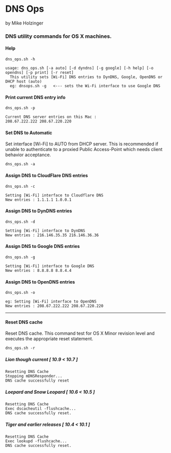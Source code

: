 # DNS Ops
by Mike Holzinger

### DNS utility commands for OS X machines.


#### Help
`
dns_ops.sh -h
`

```
usage: dns_ops.sh [-a auto] [-d dyndns] [-g google] [-h help] [-o opendns] [-p print] [-r reset]
  This utility sets [Wi-Fi] DNS entries to DynDNS, Google, OpenDNS or DHCP host (auto)
  eg: dnsops.sh -g   <--- sets the Wi-Fi interface to use Google DNS
```

#### Print current DNS entry info
`
dns_ops.sh -p
`

```
Current DNS server entries on this Mac :
208.67.222.222 208.67.220.220
```

#### Set DNS to Automatic

Set interface [Wi-Fi] to AUTO from DHCP server. This is recommended if unable to authenticate to a proxied Public Access-Point which needs client behavior acceptance.

`
dns_ops.sh -a
`

#### Assign DNS to CloudFlare DNS entries
`
dns_ops.sh -c
`

```
Setting [Wi-Fi] interface to Cloudflare DNS
New entries : 1.1.1.1 1.0.0.1
```

#### Assign DNS to DynDNS entries
`
dns_ops.sh -d
`

```
Setting [Wi-Fi] interface to DynDNS
New entries : 216.146.35.35 216.146.36.36
```

#### Assign DNS to Google DNS entries
`
dns_ops.sh -g
`

```
Setting [Wi-Fi] interface to Google DNS
New entries : 8.8.8.8 8.8.4.4
```

#### Assign DNS to OpenDNS entries

`
dns_ops.sh -o
`

```
eg: Setting [Wi-Fi] interface to OpenDNS
New entries : 208.67.222.222 208.67.220.220
```
---

#### Reset DNS cache

Reset DNS cache. This command test for OS X Minor revision level and executes the appropriate reset statement.

`
dns_ops.sh -r
`

##### Lion though current [ 10.9 < 10.7 ]
```
Resetting DNS Cache
Stopping mDNSResponder...
DNS cache successfully reset
```
##### Loepard and Snow Leopard [ 10.6 < 10.5 ]
```
Resetting DNS Cache
Exec dscacheutil -flushcache...
DNS cache successfully reset.
```
##### Tiger and earlier releases [ 10.4 < 10.1 ]
```
Resetting DNS Cache
Exec lookupd -flushcache...
DNS cache successfully reset.
```
